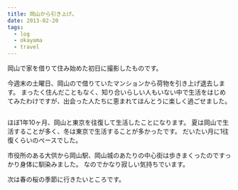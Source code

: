 ```yaml
---
title: 岡山から引き上げ。
date: 2013-02-20
tags:
  - log
  - okayama
  - travel
---
```


岡山で家を借りて住み始めた初日に撮影したものです。

今週末の土曜日、岡山ので借りていたマンションから荷物を引き上げ退去します。
まったく住んだこともなく、知り合いらしい人もいない中で生活をはじめてみたわけですが、出会った人たちに恵まれてほんとうに楽しく過ごせました。

<img src="http://farm9.staticflickr.com/8514/8491197575_22bd40ec4b.jpg" alt="" />

ほぼ1年10ヶ月、岡山と東京を往復して生活したことになります。
夏は岡山で生活することが多く、冬は東京で生活することが多かったです。
だいたい月に1往復くらいのペースでした。

市役所のある大供から岡山駅、岡山城のあたりの中心街は歩きまくったのですっかり身体に馴染みました。
なのでかなり寂しい気持ちでいます。

次は春の桜の季節に行きたいところです。

